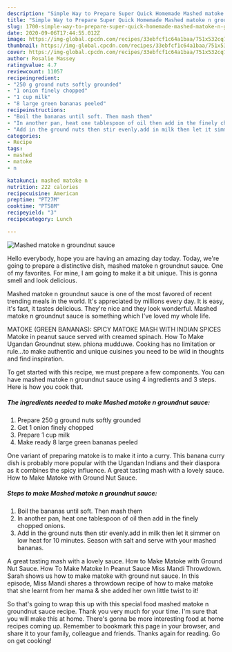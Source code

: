 ```yaml
---
description: "Simple Way to Prepare Super Quick Homemade Mashed matoke n groundnut sauce"
title: "Simple Way to Prepare Super Quick Homemade Mashed matoke n groundnut sauce"
slug: 1700-simple-way-to-prepare-super-quick-homemade-mashed-matoke-n-groundnut-sauce
date: 2020-09-06T17:44:55.012Z
image: https://img-global.cpcdn.com/recipes/33ebfcf1c64a1baa/751x532cq70/mashed-matoke-n-groundnut-sauce-recipe-main-photo.jpg
thumbnail: https://img-global.cpcdn.com/recipes/33ebfcf1c64a1baa/751x532cq70/mashed-matoke-n-groundnut-sauce-recipe-main-photo.jpg
cover: https://img-global.cpcdn.com/recipes/33ebfcf1c64a1baa/751x532cq70/mashed-matoke-n-groundnut-sauce-recipe-main-photo.jpg
author: Rosalie Massey
ratingvalue: 4.7
reviewcount: 11057
recipeingredient:
- "250 g ground nuts softly grounded"
- "1 onion finely chopped"
- "1 cup milk"
- "8 large green bananas peeled"
recipeinstructions:
- "Boil the bananas until soft. Then mash them"
- "In another pan, heat one tablespoon of oil then add in the finely chopped onions."
- "Add in the ground nuts then stir evenly.add in milk then let it simmer on low heat for 10 minutes. Season with salt and serve with your mashed bananas."
categories:
- Recipe
tags:
- mashed
- matoke
- n

katakunci: mashed matoke n 
nutrition: 222 calories
recipecuisine: American
preptime: "PT27M"
cooktime: "PT58M"
recipeyield: "3"
recipecategory: Lunch

---
```



![Mashed matoke n groundnut sauce](https://img-global.cpcdn.com/recipes/33ebfcf1c64a1baa/751x532cq70/mashed-matoke-n-groundnut-sauce-recipe-main-photo.jpg)

Hello everybody, hope you are having an amazing day today. Today, we're going to prepare a distinctive dish, mashed matoke n groundnut sauce. One of my favorites. For mine, I am going to make it a bit unique. This is gonna smell and look delicious.

Mashed matoke n groundnut sauce is one of the most favored of recent trending meals in the world. It's appreciated by millions every day. It is easy, it's fast, it tastes delicious. They're nice and they look wonderful. Mashed matoke n groundnut sauce is something which I've loved my whole life.

MATOKE (GREEN BANANAS): SPICY MATOKE MASH WITH INDIAN SPICES Matoke in peanut sauce served with creamed spinach. How To Make Ugandan Groundnut stew. phiona mudduwe. Cooking has no limitation or rule…to make authentic and unique cuisines you need to be wild in thoughts and find inspiration.


To get started with this recipe, we must prepare a few components. You can have mashed matoke n groundnut sauce using 4 ingredients and 3 steps. Here is how you cook that.

<!--inarticleads1-->

##### The ingredients needed to make Mashed matoke n groundnut sauce:

1. Prepare 250 g ground nuts softly grounded
1. Get 1 onion finely chopped
1. Prepare 1 cup milk
1. Make ready 8 large green bananas peeled


One variant of preparing matoke is to make it into a curry. This banana curry dish is probably more popular with the Ugandan Indians and their diaspora as it combines the spicy influence. A great tasting mash with a lovely sauce. How to Make Matoke with Ground Nut Sauce. 

<!--inarticleads2-->

##### Steps to make Mashed matoke n groundnut sauce:

1. Boil the bananas until soft. Then mash them
1. In another pan, heat one tablespoon of oil then add in the finely chopped onions.
1. Add in the ground nuts then stir evenly.add in milk then let it simmer on low heat for 10 minutes. Season with salt and serve with your mashed bananas.


A great tasting mash with a lovely sauce. How to Make Matoke with Ground Nut Sauce. How To Make Matoke In Peanut Sauce Miss Mandi Throwdown. Sarah shows us how to make matoke with ground nut sauce. In this episode, Miss Mandi shares a throwdown recipe of how to make matoke that she learnt from her mama &amp; she added her own little twist to it! 

So that's going to wrap this up with this special food mashed matoke n groundnut sauce recipe. Thank you very much for your time. I'm sure that you will make this at home. There's gonna be more interesting food at home recipes coming up. Remember to bookmark this page in your browser, and share it to your family, colleague and friends. Thanks again for reading. Go on get cooking!
